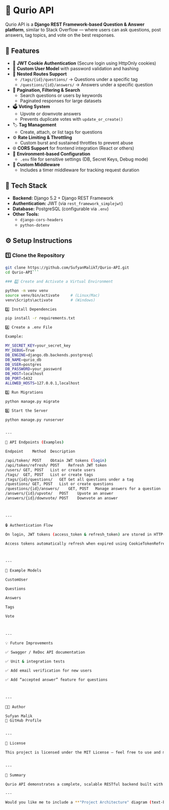 # 🧠 Qurio API

Qurio API is a **Django REST Framework-based Question & Answer platform**, similar to Stack Overflow — where users can ask questions, post answers, tag topics, and vote on the best responses.


## 🚀 Features

- 🔐 **JWT Cookie Authentication** (Secure login using HttpOnly cookies)
- 👤 **Custom User Model** with password validation and hashing
- 🧵 **Nested Routes Support**
  - `/tags/{id}/questions/` → Questions under a specific tag  
  - `/questions/{id}/answers/` → Answers under a specific question  
- 📑 **Pagination, Filtering & Search**
  - Search questions or users by keywords  
  - Paginated responses for large datasets
- 🗳️ **Voting System**
  - Upvote or downvote answers  
  - Prevents duplicate votes with `update_or_create()`
- 🏷️ **Tag Management**
  - Create, attach, or list tags for questions
- ⚙️ **Rate Limiting & Throttling**
  - Custom burst and sustained throttles to prevent abuse
- 🌐 **CORS Support** for frontend integration (React or others)
- 🧩 **Environment-based Configuration**
  - `.env` file for sensitive settings (DB, Secret Keys, Debug mode)
- 🧱 **Custom Middleware**
  - Includes a timer middleware for tracking request duration



## 🧰 Tech Stack

- **Backend:** Django 5.2 + Django REST Framework  
- **Authentication:** JWT (via `rest_framework_simplejwt`)  
- **Database:** PostgreSQL (configurable via `.env`)  
- **Other Tools:**  
  - `django-cors-headers`  
  - `python-dotenv`



## ⚙️ Setup Instructions

### 1️⃣ Clone the Repository
```bash
git clone https://github.com/SufyanMalikT/Qurio-API.git
cd Qurio-API```

### 2️⃣ Create and Activate a Virtual Environment

python -m venv venv
source venv/bin/activate     # (Linux/Mac)
venv\Scripts\activate        # (Windows)

3️⃣ Install Dependencies

pip install -r requirements.txt

4️⃣ Create a .env File

Example:

MY_SECRET_KEY=your_secret_key
MY_DEBUG=True
DB_ENGINE=django.db.backends.postgresql
DB_NAME=qurio_db
DB_USER=postgres
DB_PASSWORD=your_password
DB_HOST=localhost
DB_PORT=5432
ALLOWED_HOSTS=127.0.0.1,localhost

5️⃣ Run Migrations

python manage.py migrate

6️⃣ Start the Server

python manage.py runserver


---

🧩 API Endpoints (Examples)

Endpoint	Method	Description

/api/token/	POST	Obtain JWT tokens (login)
/api/token/refresh/	POST	Refresh JWT token
/users/	GET, POST	List or create users
/tags/	GET, POST	List or create tags
/tags/{id}/questions/	GET	Get all questions under a tag
/questions/	GET, POST	List or create questions
/questions/{id}/answers/	GET, POST	Manage answers for a question
/answers/{id}/upvote/	POST	Upvote an answer
/answers/{id}/downvote/	POST	Downvote an answer



---

🔒 Authentication Flow

On login, JWT tokens (access_token & refresh_token) are stored in HTTP-only cookies.

Access tokens automatically refresh when expired using CookieTokenRefreshView.



---

📄 Example Models

CustomUser

Questions

Answers

Tags

Vote



---

💡 Future Improvements

✅ Swagger / ReDoc API documentation

✅ Unit & integration tests

✅ Add email verification for new users

✅ Add “accepted answer” feature for questions



---

👨‍💻 Author

Sufyan Malik
🔗 GitHub Profile


---

🪪 License

This project is licensed under the MIT License — feel free to use and modify it.


---

🧠 Summary

Qurio API demonstrates a complete, scalable RESTful backend built with Django and DRF — featuring secure authentication, nested relationships, and clear modular design. Perfect for integration with a React or mobile frontend.

---

Would you like me to include a **"Project Architecture" diagram (text-based)** section — showing how models, serializers, and views connect? It would make your README look even more professional.

